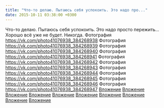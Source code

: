 ```yaml
---
title: "Что-то делаю. Пытаюсь себя успокоить. Это надо про..."
date: 2015-10-11 03:38:00 +0300
---
```


Что-то делаю. Пытаюсь себя успокоить. Это надо просто пережить... Хорошо всё уже не будет. Никогда.
Фотография
<a class="vk-attach" href="https://vk.com/photo41076938_384268938">https://vk.com/photo41076938_384268938</a>
Фотография
<a class="vk-attach" href="https://vk.com/photo41076938_384268939">https://vk.com/photo41076938_384268939</a>
Фотография
<a class="vk-attach" href="https://vk.com/photo41076938_384268940">https://vk.com/photo41076938_384268940</a>
Фотография
<a class="vk-attach" href="https://vk.com/photo41076938_384268941">https://vk.com/photo41076938_384268941</a>
Фотография
<a class="vk-attach" href="https://vk.com/photo41076938_384268942">https://vk.com/photo41076938_384268942</a>
Фотография
<a class="vk-attach" href="https://vk.com/photo41076938_384268943">https://vk.com/photo41076938_384268943</a>
Фотография
<a class="vk-attach" href="https://vk.com/photo41076938_384268944">https://vk.com/photo41076938_384268944</a>
Фотография
<a class="vk-attach" href="https://vk.com/photo41076938_384268945">https://vk.com/photo41076938_384268945</a>
Фотография
<a class="vk-attach" href="https://vk.com/photo41076938_384268946">https://vk.com/photo41076938_384268946</a>
Фотография
<a class="vk-attach" href="https://vk.com/photo41076938_384268947">https://vk.com/photo41076938_384268947</a>
<a class="vk-attach" href="https://vk.com/photo41076938_384268938">Вложение</a>
<a class="vk-attach" href="https://vk.com/photo41076938_384268939">Вложение</a>
<a class="vk-attach" href="https://vk.com/photo41076938_384268940">Вложение</a>
<a class="vk-attach" href="https://vk.com/photo41076938_384268941">Вложение</a>
<a class="vk-attach" href="https://vk.com/photo41076938_384268942">Вложение</a>
<a class="vk-attach" href="https://vk.com/photo41076938_384268943">Вложение</a>
<a class="vk-attach" href="https://vk.com/photo41076938_384268944">Вложение</a>
<a class="vk-attach" href="https://vk.com/photo41076938_384268945">Вложение</a>
<a class="vk-attach" href="https://vk.com/photo41076938_384268946">Вложение</a>
<a class="vk-attach" href="https://vk.com/photo41076938_384268947">Вложение</a>
